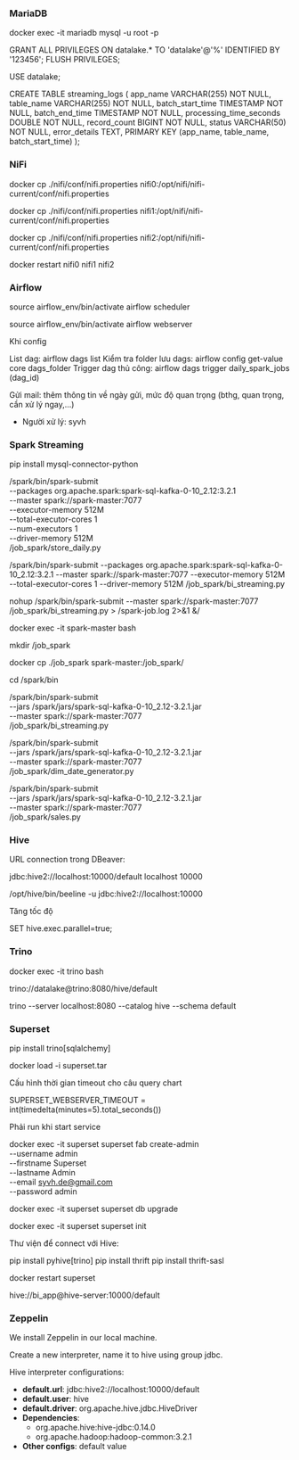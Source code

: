 ### MariaDB

docker exec -it mariadb mysql -u root -p

GRANT ALL PRIVILEGES ON datalake.* TO 'datalake'@'%' IDENTIFIED BY '123456';
FLUSH PRIVILEGES;

USE datalake;

CREATE TABLE streaming_logs (
     app_name VARCHAR(255) NOT NULL,
     table_name VARCHAR(255) NOT NULL,
     batch_start_time TIMESTAMP NOT NULL,
     batch_end_time TIMESTAMP NOT NULL,
     processing_time_seconds DOUBLE NOT NULL,
     record_count BIGINT NOT NULL,
     status VARCHAR(50) NOT NULL,
     error_details TEXT,
     PRIMARY KEY (app_name, table_name, batch_start_time)
 );


### NiFi

docker cp ./nifi/conf/nifi.properties nifi0:/opt/nifi/nifi-current/conf/nifi.properties

docker cp ./nifi/conf/nifi.properties nifi1:/opt/nifi/nifi-current/conf/nifi.properties

docker cp ./nifi/conf/nifi.properties nifi2:/opt/nifi/nifi-current/conf/nifi.properties

docker restart nifi0 nifi1 nifi2

### Airflow

source airflow_env/bin/activate
airflow scheduler

source airflow_env/bin/activate
airflow webserver

Khi config 

List dag: airflow dags list
Kiểm tra folder lưu dags: airflow config get-value core dags_folder
Trigger dag thủ công: airflow dags trigger daily_spark_jobs (dag_id)

Gửi mail: thêm thông tin về ngày gửi, mức độ quan trọng (bthg, quan trọng, cần xử lý ngay,...)
- Người xử lý: syvh


### Spark Streaming

pip install mysql-connector-python

/spark/bin/spark-submit \
    --packages org.apache.spark:spark-sql-kafka-0-10_2.12:3.2.1 \
    --master spark://spark-master:7077 \
    --executor-memory 512M \
    --total-executor-cores 1 \
    --num-executors 1 \
    --driver-memory 512M \
    /job_spark/store_daily.py


/spark/bin/spark-submit   --packages org.apache.spark:spark-sql-kafka-0-10_2.12:3.2.1   --master spark://spark-master:7077   --executor-memory 512M   --total-executor-cores 1   --driver-memory 512M   /job_spark/bi_streaming.py

nohup /spark/bin/spark-submit   --master spark://spark-master:7077  /job_spark/bi_streaming.py > /spark-job.log 2>&1 &/ 

docker exec -it spark-master bash

mkdir /job_spark


docker cp ./job_spark spark-master:/job_spark/

cd /spark/bin

/spark/bin/spark-submit \
--jars /spark/jars/spark-sql-kafka-0-10_2.12-3.2.1.jar \
--master spark://spark-master:7077 \
/job_spark/bi_streaming.py

/spark/bin/spark-submit \
--jars /spark/jars/spark-sql-kafka-0-10_2.12-3.2.1.jar \
--master spark://spark-master:7077 \
/job_spark/dim_date_generator.py

/spark/bin/spark-submit \
--jars /spark/jars/spark-sql-kafka-0-10_2.12-3.2.1.jar \
--master spark://spark-master:7077 \
/job_spark/sales.py

### Hive

URL connection trong DBeaver:

jdbc:hive2://localhost:10000/default
localhost
10000

/opt/hive/bin/beeline -u jdbc:hive2://localhost:10000

Tăng tốc độ

SET hive.exec.parallel=true;


### Trino

docker exec -it trino bash

trino://datalake@trino:8080/hive/default

trino --server localhost:8080 --catalog hive --schema default

### Superset

pip install trino[sqlalchemy]

docker load -i superset.tar

Cấu hình thời gian timeout cho câu query chart

SUPERSET_WEBSERVER_TIMEOUT = int(timedelta(minutes=5).total_seconds())

Phải run khi start service

docker exec -it superset superset fab create-admin \
              --username admin \
              --firstname Superset \
              --lastname Admin \
              --email syvh.de@gmail.com \
              --password admin
			  			  
docker exec -it superset superset db upgrade

docker exec -it superset superset init


Thư viện để connect với Hive: 

pip install pyhive[trino]
pip install thrift
pip install thrift-sasl

docker restart superset

hive://bi_app@hive-server:10000/default

### Zeppelin

We install Zeppelin in our local machine.

Create a new interpreter, name it to hive using group jdbc.

Hive interpreter configurations:
- **default.url**: jdbc:hive2://localhost:10000/default 
- **default.user**: hive
- **default.driver**: org.apache.hive.jdbc.HiveDriver 
- **Dependencies**:
    - org.apache.hive:hive-jdbc:0.14.0
    - org.apache.hadoop:hadoop-common:3.2.1
- **Other configs**: default value
  